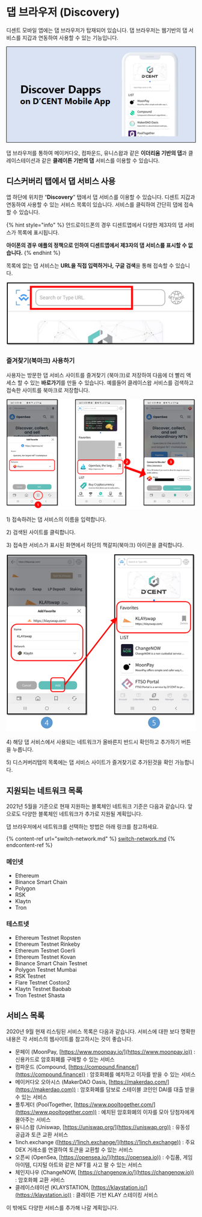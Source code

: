 # 댑 브라우저 (Discovery)

디센트 모바일 앱에는 댑 브라우저가 탑재되어 있습니다. 댑 브라우저는 웹기반의 댑 서비스를 지갑과 연동하여 사용할 수 있는 기능입니다.

![](../../.gitbook/assets/1.png)

댑 브라우저를 통하여 메이커다오, 컴파운드, 유니스왑과 같은 **이더리움 기반의 댑**과 클레이스테이션과 같은 **클레이튼 기반의 댑** 서비스를 이용할 수 있습니다.

## 디스커버리 탭에서 댑 서비스 사용

앱 하단에 위치한 “**Discovery**” 탭에서 댑 서비스를 이용할 수 있습니다. 디센트 지갑과 연동하여 사용할 수 있는 서비스 목록이 있습니다. 서비스를 클릭하여 간단히 댑에 접속할 수 있습니다.

{% hint style="info" %}
안드로이드폰의 경우 디센트앱에서 다양한 제3자의 댑 서비스가 목록에 표시됩니다.

**아이폰의 경우 애플의 정책으로 인하여 디센트앱에서 제3자의 댑 서비스를 표시할 수 없습니다.**
{% endhint %}

목록에 없는 댑 서비스는 **URL을 직접 입력하거나, 구글 검색**을 통해 접속할 수 있습니다.

![](<../../.gitbook/assets/그림1 (1) (1) (1).png>)

### 즐겨찾기(북마크) 사용하기

사용자는 방문한 댑 서비스 사이트를 즐겨찾기 (북마크)로 저장하여 다음에 더 빨리 액세스 할 수 있는 **바로가기**를 만들 수 있습니다. 예를들어 클레이스왑 서비스를 검색하고 접속한 사이트를 북마크로 저장합니다.

![](<../../.gitbook/assets/그림3 (1).png>)

1\) 접속하려는 댑 서비스의 이름을 입력합니다.

2\) 검색된 사이트를 클릭합니다.

3\) 접속한 서비스가 표시된 화면에서 하단의 책갈피(북마크) 아이콘을 클릭합니다.

![](../../.gitbook/assets/그림4.png)

4\) 해당 댑 서비스에서 사용되는 네트워크가 올바른지 반드시 확인하고 추가하기 버튼을 누릅니다.

5\) 디스커버리탭의 목록에는 댑 서비스 사이트가 즐겨찾기로 추가된것을 확인 가능합니다.&#x20;

## 지원되는 네트워크 목록

2021년 5월을 기준으로 현재 지원하는 블록체인 네트워크 기준은 다음과 같습니다. 앞으로도 다양한 블록체인 네트워크가 추가로 지원될 계획입니다.

댑 브라우저에서 네트워크를 선택하는 방법은 아래 링크를 참고하세요.

{% content-ref url="switch-network.md" %}
[switch-network.md](switch-network.md)
{% endcontent-ref %}

### 메인넷

* Ethereum
* Binance Smart Chain
* Polygon
* RSK
* Klaytn
* Tron

### 테스트넷

* Ethereum Testnet Ropsten
* Ethereum Testnet Rinkeby
* Ethereum Testnet Goerli
* Ethereum Testnet Kovan
* Binance Smart Chain Testnet
* Polygon Testnet Mumbai
* RSK Testnet
* Flare Testnet Coston2
* Klaytn Testnet Baobab
* Tron Testnet Shasta

## 서비스 목록

2020년 9월 현재 리스팅된 서비스 목록은 다음과 같습니다. 서비스에 대한 보다 명확한 내용은 각 서비스의 웹사이트를 참고하시는 것이 좋습니다.

* 문페이 (MoonPay, [https://www.moonpay.io/](https://www.moonpay.io)) : 신용카드로 암호화폐를 구매할 수 있는 서비스
* 컴파운드 (Compound, [https://compound.finance/](https://compound.finance)) : 암호화폐를 예치하고 이자를 받을 수 있는 서비스
* 메이커다오 오아시스 (MakerDAO Oasis, [https://makerdao.com/](https://makerdao.com)) : 암호화폐를 담보로 스테이블 코인인 DAI를 대출 받을 수 있는 서비스
* 풀투게더 (PoolTogether, [https://www.pooltogether.com/](https://www.pooltogether.com)) : 예치된 암호화폐의 이자를 모아 당첨자에게 몰아주는 서비스
* 유니스왑 (Uniswap, [https://uniswap.org/](https://uniswap.org)) : 유동성 공급과 토큰 교환 서비스
* 1inch.exchange ([https://1inch.exchange/](https://1inch.exchange)) : 주요 DEX 거래소를 연결하여 토큰을 교환할 수 있는 서비스
* 오픈씨 (OpenSea, [https://opensea.io/](https://opensea.io)) : 수집품, 게임 아이템, 디지털 아트와 같은 NFT를 사고 팔 수 있는 서비스
* 체인지나우 (ChangeNOW, [https://changenow.io/](https://changenow.io)) : 암호화폐 교환 서비스
* 클레이스테이션 (KLAYSTATION, [https://klaystation.io/](https://klaystation.io)) : 클레이튼 기반 KLAY 스테이킹 서비스

이 밖에도 다양한 서비스를 추가해 나갈 계획입니다.&#x20;
